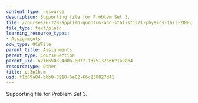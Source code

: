 ```yaml
---
content_type: resource
description: Supporting file for Problem Set 3.
file: /courses/6-728-applied-quantum-and-statistical-physics-fall-2006/f1d69a84bbb889186e8266c238827d41_ps3p1b.m
file_type: text/plain
learning_resource_types:
- Assignments
ocw_type: OCWFile
parent_title: Assignments
parent_type: CourseSection
parent_uid: 62f66503-4d0a-8077-1375-37a6b21a98b4
resourcetype: Other
title: ps3p1b.m
uid: f1d69a84-bbb8-8918-6e82-66c238827d41
---
```

Supporting file for Problem Set 3.

